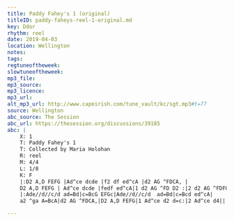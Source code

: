 ```yaml
---
title: Paddy Fahey's 1 (original)
titleID: paddy-faheys-reel-1-original.md
key: Ddor
rhythm: reel
date: 2019-04-03
location: Wellington
notes:
tags:
regtuneoftheweek:
slowtuneoftheweek:
mp3_file:
mp3_source:
mp3_licence:
mp3_url:
alt_mp3_url: http://www.capeirish.com/tune_vault/kc/sgt.mp3#t=77
source: Wellington
abc_source: The Session
abc_url: https://thesession.org/discussions/39185
abc: |
    X: 1
    T: Paddy Fahey's 1
    T: Collected by Maria Holohan
    R: reel
    M: 4/4
    L: 1/8
    K: F
    |:D2 A,D FEFG |Ad^ce dcde |f2 df ed^cA |d2 AG ^FDCA, |
    D2 A,D FEFG | Ad^ce dcde |fedf ed^cA|1 d2 AG ^FD D2 :|2 d2 AG ^FDFG||
    |:Ade//d//c/d ad=Bd|c=BcG EFGc|Ade//d//c/d  ad=Bd|c=Bcd ed^cA|
    a2 ^ga A=BcA|d2 AG ^FDCA,|D2 A,D FEFG|1 Ad^ce d2 d=c:|2 Ad^ce d4||

---
```

